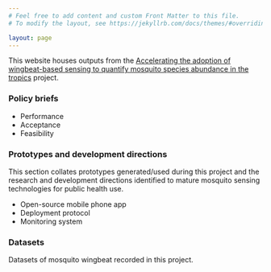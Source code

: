 ```yaml
---
# Feel free to add content and custom Front Matter to this file.
# To modify the layout, see https://jekyllrb.com/docs/themes/#overriding-theme-defaults

layout: page
---
```



This website houses outputs from the [Accelerating the adoption of wingbeat-based sensing to quantify mosquito species abundance in the tropics](./about) project. 








### Policy briefs

- Performance
- Acceptance
- Feasibility


### Prototypes and development directions

This section collates prototypes generated/used during this project and the research and development directions identified to mature mosquito sensing technologies for public health use.

- Open-source mobile phone app
- Deployment protocol
- Monitoring system



### Datasets

Datasets of mosquito wingbeat recorded in this project.